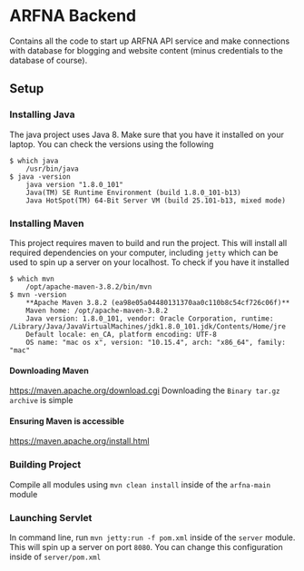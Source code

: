 # ARFNA Backend

Contains all the code to start up ARFNA API service and make connections with database for blogging and website content (minus credentials to the database of course).

## Setup
### Installing Java
The java project uses Java 8. Make sure that you have it installed on your laptop. You can check the versions using the following 
```
$ which java
	/usr/bin/java
$ java -version
	java version "1.8.0_101"
	Java(TM) SE Runtime Environment (build 1.8.0_101-b13)
	Java HotSpot(TM) 64-Bit Server VM (build 25.101-b13, mixed mode)
```
### Installing Maven
This project requires maven to build and run the project. This will install all required dependencies on your computer, including `jetty` which can be used to spin up a server on your localhost.
To check if you have it installed
```
$ which mvn
	/opt/apache-maven-3.8.2/bin/mvn
$ mvn -version
	**Apache Maven 3.8.2 (ea98e05a04480131370aa0c110b8c54cf726c06f)**
	Maven home: /opt/apache-maven-3.8.2
	Java version: 1.8.0_101, vendor: Oracle Corporation, runtime: /Library/Java/JavaVirtualMachines/jdk1.8.0_101.jdk/Contents/Home/jre
	Default locale: en_CA, platform encoding: UTF-8
	OS name: "mac os x", version: "10.15.4", arch: "x86_64", family: "mac"
```
#### Downloading Maven
https://maven.apache.org/download.cgi
Downloading the `Binary tar.gz archive` is simple
#### Ensuring Maven is accessible
https://maven.apache.org/install.html
### Building Project
Compile all modules using `mvn clean install` inside of the `arfna-main` module
### Launching Servlet
In command line, run `mvn jetty:run -f pom.xml` inside of the `server` module. This will spin up a server on port `8080`. You can change this configuration inside of `server/pom.xml`